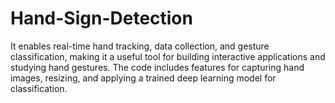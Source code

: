 # Hand-Sign-Detection
It enables real-time hand tracking, data collection, and gesture classification, making it a useful tool for building interactive applications and studying hand gestures. The code includes features for capturing hand images, resizing, and applying a trained deep learning model for classification. 
